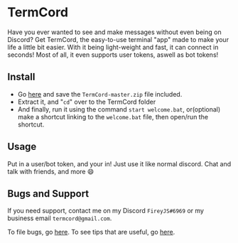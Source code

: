 # TermCord
Have you ever wanted to see and make messages without even being on Discord? Get TermCord, the easy-to-use terminal "app" made to make your life a little bit easier. With it being light-weight and fast, it can connect in seconds! Most of all, it even supports user tokens, aswell as bot tokens!

## Install
- Go [here](https://github.com/sharknix/TermCord/archive/refs/heads/main.zip) and save the ``TermCord-master.zip`` file included.
- Extract it, and "``cd``" over to the TermCord folder
- And finally, run it using the command ``start welcome.bat``, or(optional) make a shortcut linking to the ``welcome.bat`` file, then open/run the shortcut.

## Usage
Put in a user/bot token, and your in!
Just use it like normal discord. Chat and talk with friends, and more :smile:

## Bugs and Support
If you need support, contact me on my Discord ``FireyJS#6969`` or my business email ``termcord@gmail.com``.

To file bugs, go [here](https://github.com/sharknix/termcord-linux/issues).
To see tips that are useful, go [here](https://github.com/sharknix/termcord-linux/bugs/readme.md).
